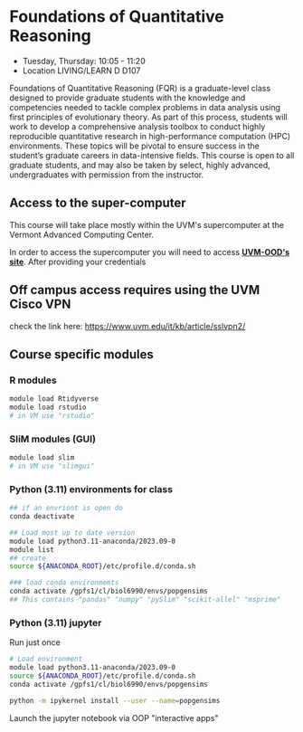 # Foundations of Quantitative Reasoning

* Tuesday, Thursday: 10:05 - 11:20
* Location LIVING/LEARN D D107

Foundations of Quantitative Reasoning (FQR) is a graduate-level class designed to provide graduate students with the knowledge and competencies needed to tackle complex problems in data analysis using first principles of evolutionary theory. As part of this process, students will work to develop a comprehensive analysis toolbox to conduct highly reproducible quantitative research in high-performance computation (HPC) environments. These topics will be pivotal to ensure success in the student’s graduate careers in data-intensive fields. This course is open to all graduate students, and may also be taken by select, highly advanced, undergraduates with permission from the instructor.

## Access to the super-computer

This course will take place mostly within the UVM's supercomputer at the Vermont Advanced Computing Center.

In order to access the supercomputer you will need to access **[UVM-OOD's site](https://vacc-ondemand.uvm.edu/)**. After providing your credentials  

## Off campus access requires using the UVM Cisco VPN

check the link here: https://www.uvm.edu/it/kb/article/sslvpn2/

## Course specific modules

### R modules
```bash
module load Rtidyverse
module load rstudio
# in VM use "rstudio"
```

### SliM modules (GUI)

```bash
module load slim
# in VM use "slimgui"
```

### Python (3.11) environments for class

```bash
## if an envriont is open do
conda deactivate

## Load most up to date version 
module load python3.11-anaconda/2023.09-0
module list
## create 
source ${ANACONDA_ROOT}/etc/profile.d/conda.sh

### load conda environmemts
conda activate /gpfs1/cl/biol6990/envs/popgensims
## This contains "pandas" "numpy" "pySlim" "scikit-allel" "msprime"
```

### Python (3.11)  jupyter 
Run just once
```bash
# Load environment
module load python3.11-anaconda/2023.09-0
source ${ANACONDA_ROOT}/etc/profile.d/conda.sh
conda activate /gpfs1/cl/biol6990/envs/popgensims

python -m ipykernel install --user --name=popgensims
```
Launch the jupyter notebook via OOP "interactive apps"




<!--stackedit_data:
eyJoaXN0b3J5IjpbLTQ0NzAzNTkzMywxMDAxMjUxNTI5XX0=
-->